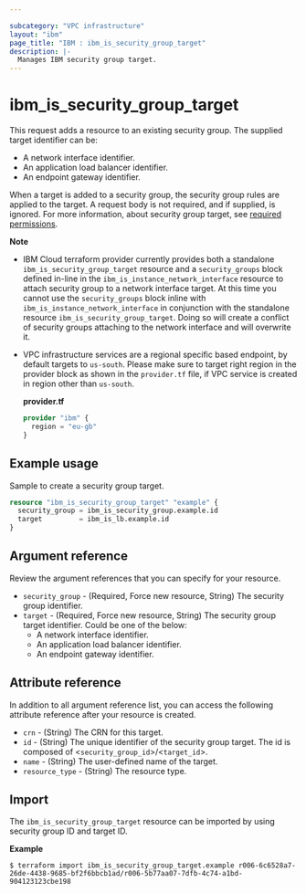 ```yaml
---

subcategory: "VPC infrastructure"
layout: "ibm"
page_title: "IBM : ibm_is_security_group_target"
description: |-
  Manages IBM security group target.
---
```


# ibm_is_security_group_target

This request adds a resource to an existing security group. The supplied target identifier can be:
  - A network interface identifier.
  - An application load balancer identifier.
  - An endpoint gateway identifier.
  
When a target is added to a security group, the security group rules are applied to the target. A request body is not required, and if supplied, is ignored. For more information, about security group target, see [required permissions](https://cloud.ibm.com/docs/vpc?topic=vpc-resource-authorizations-required-for-api-and-cli-calls).

**Note**
- IBM Cloud terraform provider currently provides both a standalone `ibm_is_security_group_target` resource and a `security_groups` block defined in-line in the `ibm_is_instance_network_interface` resource to attach security group to a network interface target. At this time you cannot use the `security_groups` block inline with `ibm_is_instance_network_interface` in conjunction with the standalone resource `ibm_is_security_group_target`. Doing so will create a conflict of security groups attaching to the network interface and will overwrite it.
- VPC infrastructure services are a regional specific based endpoint, by default targets to `us-south`. Please make sure to target right region in the provider block as shown in the `provider.tf` file, if VPC service is created in region other than `us-south`.

  **provider.tf**

  ```terraform
  provider "ibm" {
    region = "eu-gb"
  }
  ```

## Example usage
Sample to create a security group target.

```terraform
resource "ibm_is_security_group_target" "example" {
  security_group = ibm_is_security_group.example.id
  target         = ibm_is_lb.example.id
}
```

## Argument reference
Review the argument references that you can specify for your resource. 

- `security_group` - (Required, Force new resource, String) The security group identifier.
- `target` - (Required, Force new resource, String) The security group target identifier. Could be one of the below:
  - A network interface identifier.
  - An application load balancer identifier.
  - An endpoint gateway identifier.


## Attribute reference
In addition to all argument reference list, you can access the following attribute reference after your resource is created.

- `crn` - (String) The CRN for this target.
- `id` - (String) The unique identifier of the security group target. The id is composed of <`security_group_id`>/<`target_id`>.
- `name` - (String) The user-defined name of the target.
- `resource_type` - (String) The resource type.

## Import

The `ibm_is_security_group_target` resource can be imported by using security group ID and target ID.

**Example**

```
$ terraform import ibm_is_security_group_target.example r006-6c6528a7-26de-4438-9685-bf2f6bbcb1ad/r006-5b77aa07-7dfb-4c74-a1bd-904123123cbe198
```
